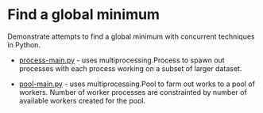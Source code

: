 # Find a global minimum

Demonstrate attempts to find a global minimum with concurrent techniques in Python.

* [process-main.py](process-main.py) - uses multiprocessing.Process to spawn out processes with each process working on
  a subset of larger dataset.

* [pool-main.py](pool-main.py) - uses multiprocessing.Pool to farm out works to a pool of workers. Number of worker processes are
  constrainted by number of available workers created for the pool.

